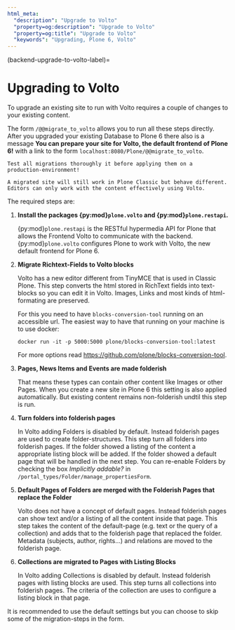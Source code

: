 ```yaml
---
html_meta:
  "description": "Upgrade to Volto"
  "property=og:description": "Upgrade to Volto"
  "property=og:title": "Upgrade to Volto"
  "keywords": "Upgrading, Plone 6, Volto"
---
```


(backend-upgrade-to-volto-label)=

# Upgrading to Volto

To upgrade an existing site to run with Volto requires a couple of changes to your existing content.

The form `/@@migrate_to_volto` allows you to run all these steps directly.
After you upgraded your existing Database to Plone 6 there also is a message **You can prepare your site for Volto, the default frontend of Plone 6!** with a link to the form `localhost:8080/Plone/@@migrate_to_volto`.

```{warning}
Test all migrations thoroughly it before applying them on a production-environment!

A migrated site will still work in Plone Classic but behave different.
Editors can only work with the content effectively using Volto.
```

The required steps are:

1. **Install the packages {py:mod}`plone.volto` and {py:mod}`plone.restapi`.**

    {py:mod}`plone.restapi` is the RESTful hypermedia API for Plone that allows the Frontend Volto to communicate with the backend.
    {py:mod}`plone.volto` configures Plone to work with Volto, the new default frontend for Plone 6.

1. **Migrate Richtext-Fields to Volto blocks**

    Volto has a new editor different from TinyMCE that is used in Classic Plone.
    This step converts the html stored in RichText fields into text-blocks so you can edit it in Volto.
    Images, Links and most kinds of html-formating are preserved.


    For this you need to have `blocks-conversion-tool` running on an accessible url.
    The easiest way to have that running on your machine is to use docker:

    ```shell
    docker run -it -p 5000:5000 plone/blocks-conversion-tool:latest
    ```

    For more options read https://github.com/plone/blocks-conversion-tool.

1. **Pages, News Items and Events are made folderish**

    That means these types can contain other content like Images or other Pages.
    When you create a new site in Plone 6 this setting is also applied automatically.
    But existing content remains non-folderish undtil this step is run.

1. **Turn folders into folderish pages**

    In Volto adding Folders is disabled by default.
    Instead folderish pages are used to create folder-structures.
    This step turn all folders into folderish pages.
    If the folder showed a listing of the content a appropriate listing block will be added.
    If the folder showed a default page that will be handled in the next step.
    You can re-enable Folders by checking the box *Implicitly addable?* in ``/portal_types/Folder/manage_propertiesForm``.

1. **Default Pages of Folders are merged with the Folderish Pages that replace the Folder**

    Volto does not have a concept of default pages.
    Instead folderish pages can show text and/or a listing of all the content inside that page.
    This step takes the content of the default-page (e.g. text or the query of a collection) and adds that to the folderish page that replaced the folder.
    Metadata (subjects, author, rights...) and relations are moved to the folderish page.


1. **Collections are migrated to Pages with Listing Blocks**

    In Volto adding Collections is disabled by default.
    Instead folderish pages with listing blocks are used.
    This step turns all collections into folderish pages.
    The criteria of the collection are uses to configure a listing block in that page.


It is recommended to use the default settings but you can choose to skip some of the migration-steps in the form.